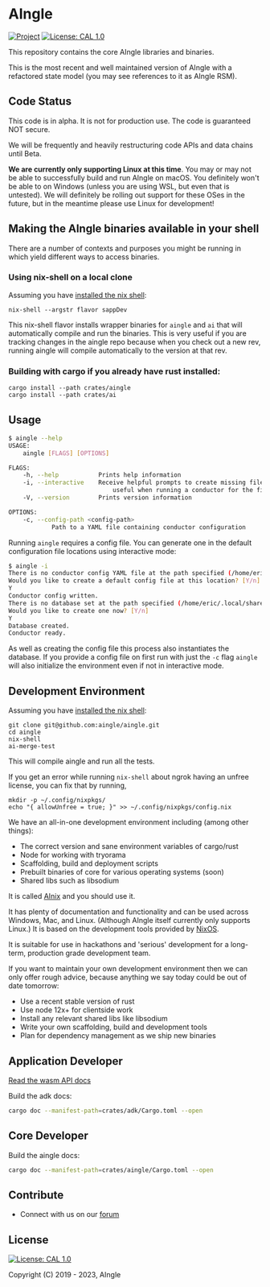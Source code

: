# AIngle

[![Project](https://img.shields.io/badge/project-aingle-blue.svg?style=flat-square)](http://aingle.ai/)
  [![License: CAL 1.0](https://img.shields.io/badge/License-CAL%201.0-blue.svg)](https://github.com/AIngleLab/cryptographic-autonomy-license)

This repository contains the core AIngle libraries and binaries.

This is the most recent and well maintained version of AIngle with a refactored state model (you may see references to it as AIngle RSM).

## Code Status

This code is in alpha. It is not for production use. The code is guaranteed NOT secure.

We will be frequently and heavily restructuring code APIs and data chains until Beta.

**We are currently only supporting Linux at this time**. You may or may not be able to successfully build and run AIngle on macOS. You definitely won't be able to on Windows (unless you are using WSL, but even that is untested). We will definitely be rolling out support for these OSes in the future, but in the meantime please use Linux for development!

## Making the AIngle binaries available in your shell
There are a number of contexts and purposes you might be running in which yield different ways to access binaries.


### Using nix-shell on a local clone
Assuming you have [installed the nix shell](https://nixos.wiki/wiki/Nix_Installation_Guide):

```
nix-shell --argstr flavor sappDev
```

This nix-shell flavor installs wrapper binaries for `aingle` and `ai` that will automatically compile and run the binaries.  This is very useful if you are tracking changes in the aingle repo because when you check out a new rev, running aingle will compile automatically to the version at that rev.

### Building with cargo if you already have rust installed:
```
cargo install --path crates/aingle
cargo install --path crates/ai
```
## Usage

``` bash
$ aingle --help
USAGE:
    aingle [FLAGS] [OPTIONS]

FLAGS:
    -h, --help           Prints help information
    -i, --interactive    Receive helpful prompts to create missing files and directories,
                             useful when running a conductor for the first time
    -V, --version        Prints version information

OPTIONS:
    -c, --config-path <config-path>
            Path to a YAML file containing conductor configuration
```

Running `aingle` requires a config file.  You can generate one in the default configuration file locations using interactive mode:

``` bash
$ aingle -i
There is no conductor config YAML file at the path specified (/home/eric/.config/aingle/conductor-config.yml)
Would you like to create a default config file at this location? [Y/n]
Y
Conductor config written.
There is no database set at the path specified (/home/eric/.local/share/aingle/databases)
Would you like to create one now? [Y/n]
Y
Database created.
Conductor ready.
```

As well as creating the config file this process also instantiates the database.   If you provide a config file on first run with just the `-c` flag `aingle` will also initialize the environment even if not in interactive mode.

## Development Environment

Assuming you have [installed the nix shell](https://nixos.wiki/wiki/Nix_Installation_Guide):

```
git clone git@github.com:aingle/aingle.git
cd aingle
nix-shell
ai-merge-test
```

This will compile aingle and run all the tests.

If you get an error while running `nix-shell` about ngrok having an unfree license, you can fix that by running,

```
mkdir -p ~/.config/nixpkgs/
echo "{ allowUnfree = true; }" >> ~/.config/nixpkgs/config.nix
```

We have an all-in-one development environment including (among other things):

- The correct version and sane environment variables of cargo/rust
- Node for working with tryorama
- Scaffolding, build and deployment scripts
- Prebuilt binaries of core for various operating systems (soon)
- Shared libs such as libsodium

It is called [AInix](https://github.com/AIngleLab/ainglenix) and you should use it.

It has plenty of documentation and functionality and can be used across Windows, Mac, and Linux.
(Although AIngle itself currently only supports Linux.)
It is based on the development tools provided by [NixOS](http://nixos.org/).

It is suitable for use in hackathons and 'serious' development for a long-term,
production grade development team.

If you want to maintain your own development environment then we can only offer
rough advice, because anything we say today could be out of date tomorrow:

- Use a recent stable version of rust
- Use node 12x+ for clientside work
- Install any relevant shared libs like libsodium
- Write your own scaffolding, build and development tools
- Plan for dependency management as we ship new binaries

## Application Developer

[Read the wasm API docs](./crates/adk/README.md)

Build the adk docs:
```bash
cargo doc --manifest-path=crates/adk/Cargo.toml --open
```

## Core Developer

Build the aingle docs:
```bash
cargo doc --manifest-path=crates/aingle/Cargo.toml --open
```

## Contribute


* Connect with us on our [forum](https://forum.aingle.ai)

## License
 [![License: CAL 1.0](https://img.shields.io/badge/License-CAL%201.0-blue.svg)](https://github.com/AIngleLab/cryptographic-autonomy-license)

Copyright (C) 2019 - 2023, AIngle


